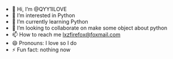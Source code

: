 - 👋 Hi, I’m @QYY1ILOVE
- 👀 I’m interested in Python
- 🌱 I’m currently learning Python
- 💞️ I’m looking to collaborate on make some object about python
- 📫 How to reach me lxzfirefox@foxmail.com
- 😄 Pronouns: I love so I do 
- ⚡ Fun fact: nothing now

<!---
QYY1ILOVE/QYY1ILOVE is a ✨ special ✨ repository because its `README.md` (this file) appears on your GitHub profile.
You can click the Preview link to take a look at your changes.
--->
